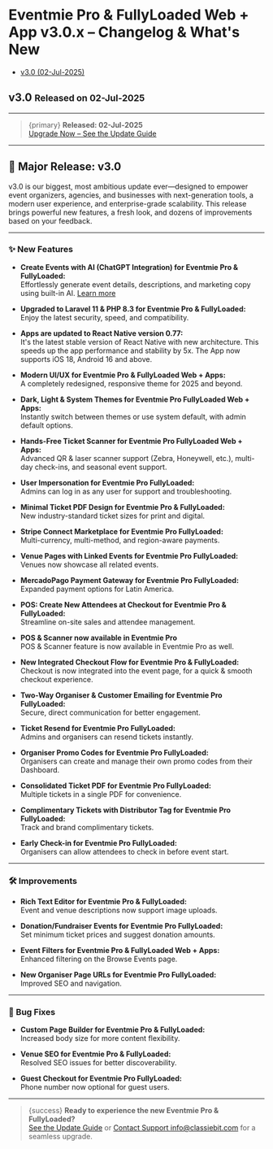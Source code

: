 # Eventmie Pro & FullyLoaded Web + App v3.0.x – Changelog & What's New

- [v3.0 (02-Jul-2025)](#v3.0)

<a name="v3.0"></a> 
## v3.0 <small>Released on 02-Jul-2025</small>

---

> {primary} **Released: 02-Jul-2025**  
> [Upgrade Now – See the Update Guide](../update.md)

---

## 🚀 Major Release: v3.0

v3.0 is our biggest, most ambitious update ever—designed to empower event organizers, agencies, and businesses with next-generation tools, a modern user experience, and enterprise-grade scalability. This release brings powerful new features, a fresh look, and dozens of improvements based on your feedback.

---

### ✨ New Features

- **Create Events with AI (ChatGPT Integration) for Eventmie Pro & FullyLoaded:**  
  Effortlessly generate event details, descriptions, and marketing copy using built-in AI. [Learn more](../features/artificial-intelligence/ai-event-creation.md)

- **Upgraded to Laravel 11 & PHP 8.3 for Eventmie Pro & FullyLoaded:**  
  Enjoy the latest security, speed, and compatibility.

- **Apps are updated to React Native version 0.77:**  
  It's the latest stable version of React Native with new architecture. This speeds up the app performance and stability by 5x. 
  The App now supports iOS 18, Android 16 and above.

- **Modern UI/UX for Eventmie Pro & FullyLoaded Web + Apps:**  
  A completely redesigned, responsive theme for 2025 and beyond.

- **Dark, Light & System Themes for Eventmie Pro FullyLoaded Web + Apps:**  
  Instantly switch between themes or use system default, with admin default options.

- **Hands-Free Ticket Scanner for Eventmie Pro FullyLoaded Web + Apps:**  
  Advanced QR & laser scanner support (Zebra, Honeywell, etc.), multi-day check-ins, and seasonal event support.    

- **User Impersonation for Eventmie Pro FullyLoaded:**  
  Admins can log in as any user for support and troubleshooting.

- **Minimal Ticket PDF Design for Eventmie Pro & FullyLoaded:**  
  New industry-standard ticket sizes for print and digital.

- **Stripe Connect Marketplace for Eventmie Pro FullyLoaded:**  
  Multi-currency, multi-method, and region-aware payments.

- **Venue Pages with Linked Events for Eventmie Pro FullyLoaded:**  
  Venues now showcase all related events.

- **MercadoPago Payment Gateway for Eventmie Pro FullyLoaded:**  
  Expanded payment options for Latin America.

- **POS: Create New Attendees at Checkout for Eventmie Pro & FullyLoaded:**  
  Streamline on-site sales and attendee management.

- **POS & Scanner now available in Eventmie Pro**  
  POS & Scanner feature is now available in Eventmie Pro as well.

- **New Integrated Checkout Flow for Eventmie Pro & FullyLoaded:**  
  Checkout is now integrated into the event page, for a quick & smooth checkout experience.

- **Two-Way Organiser & Customer Emailing for Eventmie Pro FullyLoaded:**  
  Secure, direct communication for better engagement.

- **Ticket Resend for Eventmie Pro FullyLoaded:**  
  Admins and organisers can resend tickets instantly.

- **Organiser Promo Codes for Eventmie Pro FullyLoaded:**  
  Organisers can create and manage their own promo codes from their Dashboard.

- **Consolidated Ticket PDF for Eventmie Pro FullyLoaded:**  
  Multiple tickets in a single PDF for convenience.

- **Complimentary Tickets with Distributor Tag for Eventmie Pro FullyLoaded:**  
  Track and brand complimentary tickets.

- **Early Check-in for Eventmie Pro FullyLoaded:**  
  Organisers can allow attendees to check in before event start.

---

### 🛠️ Improvements

- **Rich Text Editor for Eventmie Pro & FullyLoaded:**  
  Event and venue descriptions now support image uploads.

- **Donation/Fundraiser Events for Eventmie Pro FullyLoaded:**  
  Set minimum ticket prices and suggest donation amounts.

- **Event Filters for Eventmie Pro & FullyLoaded Web + Apps:**  
  Enhanced filtering on the Browse Events page.

- **New Organiser Page URLs for Eventmie Pro FullyLoaded:**  
  Improved SEO and navigation.

---

### 🐞 Bug Fixes

- **Custom Page Builder for Eventmie Pro & FullyLoaded:**  
  Increased body size for more content flexibility.

- **Venue SEO for Eventmie Pro & FullyLoaded:**  
  Resolved SEO issues for better discoverability.

- **Guest Checkout for Eventmie Pro FullyLoaded:**  
  Phone number now optional for guest users.

---

> {success} **Ready to experience the new Eventmie Pro & FullyLoaded?**  
> [See the Update Guide](../update.md) or [Contact Support info@classiebit.com](mailto:info@classiebit.com) for a seamless upgrade.


